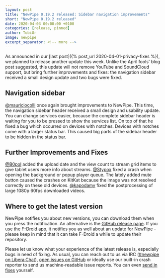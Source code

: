 ```yaml
---
layout: post
title: "NewPipe 0.19.2 released: Sidebar navigation improvements"
short: "NewPipe 0.19.2 released"
date: 2020-04-03 00:00:00 +0100
categories: [release, pinned]
author: TobiGr
image: newpipe
excerpt_separator: <!-- more -->
---
```


As announced in our [last post]({% post_url 2020-04-01-privacy-fixes %}), we planned to release another update this week. Unlike the April fools' blog post suggested, this update will not remove YouTube and SoundCloud support, but bring further improvements and fixes: the navigation sidebar received a small design update and two bugs were fixed.

<!-- more -->

## Navigation sidebar

[@mauriciocolli](https://github.com/mauriciocolli) once again brought improvements to NewPipe. This time, the navigation sidebar header received a small design and usability update. You can change services easier, because the complete sidebar header is waiting for you to be pressed to show the services list. On top of that he fixed a bug which occurred on devices with notches. Devices with notches come with a larger status bar. This caused big parts of the sidebar header to be hidden in the status bar.

## Further Improvements and Fixes

[@B0pol](https://github.com/B0pol) added the upload date and the view count to stream grid items to give tablet users more info about streams. [@Stypox](https://github.com/stypox) fixed a crash when opening the background or popup player queue. The lately added mute button caused the crashes on KitKat because the image was not resolved correctly on these old devices. [@kapodamy](https://github.com/kapodamy) fixed the postprocessing of large 1080p 60fps downloaded videos.

## Where to get the latest version

NewPipe notifies you about new versions, you can download them when you press the notification. An alternative is the [GitHub release page](https://github.com/TeamNewPipe/NewPipe/releases). If you use the [F-Droid app](https://f-droid.org/), it notifies you as well about an update for [NewPipe](https://f-droid.org/packages/org.schabi.newpipe/) - please keep in mind that it can take F-Droid a while to update their repository.

Please let us know what your experience of the latest release is, especially bugs in need of fixing. As usual, you can reach out to us via IRC ([#newpipe on Libera.Chat](https://web.libera.chat/#newpipe)), [open issues on GitHub](https://github.com/TeamNewPipe/NewPipe/issues/new/choose) or ideally use our built-in crash reporter to send us machine-readable issue reports. You can even [send in fixes](https://github.com/TeamNewPipe/NewPipe/blob/dev/.github/CONTRIBUTING.md#bug-fixing) yourself.

